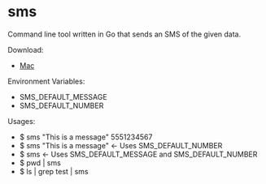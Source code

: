 # sms
Command line tool written in Go that sends an SMS of the given data.

Download:
  * [Mac](https://github.com/codeitloadit/sms/blob/master/bin/sms?raw=true)

Environment Variables:
  * SMS_DEFAULT_MESSAGE 
  * SMS_DEFAULT_NUMBER

Usages:
  * $ sms "This is a message" 5551234567
  * $ sms "This is a message" <- Uses SMS_DEFAULT_NUMBER
  * $ sms <- Uses SMS_DEFAULT_MESSAGE and SMS_DEFAULT_NUMBER
  * $ pwd | sms
  * $ ls | grep test | sms
